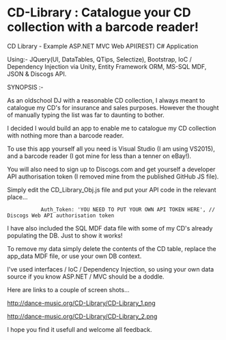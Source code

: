 # CD-Library : Catalogue your CD collection with a barcode reader! 

CD Library - Example ASP.NET MVC Web API(REST) C# Application

Using:- JQuery(UI, DataTables, QTips, Selectize), Bootstrap, IoC / Dependency Injection via Unity, Entity Framework ORM, MS-SQL MDF, JSON & Discogs API.

SYNOPSIS :-

As an oldschool DJ with a reasonable CD collection, I always meant to catalogue my CD's for insurance and sales purposes.
However the thought of manually typing the list was far to daunting to bother.

I decided I would build an app to enable me to catalogue my CD collection with nothing more than a barcode reader.

To use this app yourself all you need is Visual Studio (I am using VS2015), and a barcode reader (I got mine for less than a tenner on eBay!).

You will also need to sign up to Discogs.com and get yourself a developer API authorisation token (I removed mine from the published GitHub JS file).

Simply edit the CD_Library_Obj.js file and put your API code in the relevant place...

               Auth_Token: 'YOU NEED TO PUT YOUR OWN API TOKEN HERE', // Discogs Web API authorisation token

I have also included the SQL MDF data file with some of my CD's already populating the DB. Just to show it works!

To remove my data simply delete the contents of the CD table, replace the app_data MDF file, or use your own DB context. 

I've used interfaces / IoC / Dependency Injection, so using your own data source if you know ASP.NET / MVC should be a doddle.

Here are links to a couple of screen shots...

http://dance-music.org/CD-Library/CD-Library_1.png

http://dance-music.org/CD-Library/CD-Library_2.png

I hope you find it usefull and welcome all feedback.
